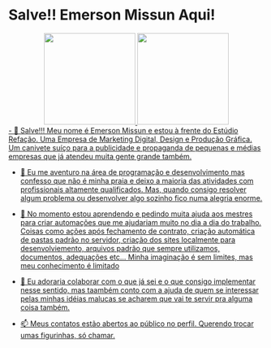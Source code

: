 # Salve!! Emerson Missun Aqui!
<div align="center">
  <a href="https://github.com/emersonmissun">
  <img height="180em" src="https://github-readme-stats.vercel.app/api?username=emersonmissun&show_icons=true&theme=dark&include_all_commits=true&count_private=true"/>
  <img height="180em" src="https://github-readme-stats.vercel.app/api/top-langs/?username=emersonmissun&layout=compact&langs_count=7&theme=dark"/>
</div>
- 👋 Salve!!! Meu nome é Emerson Missun e estou à frente do Estúdio Refação. Uma Empresa de Marketing Digital, Design e Produção Gráfica. Um canivete suíço para a publicidade e propaganda de pequenas e médias empresas que já atendeu muita gente grande também.

- 👀 Eu me aventuro na área de programação e desenvolvimento mas confesso que não é minha praia e deixo a maioria das atividades com profissionais altamente qualificados. Mas, quando consigo resolver algum problema ou desenvolver algo sozinho fico numa alegria enorme.

- 🌱 No momento estou aprendendo e pedindo muita ajuda aos mestres para criar automações que me ajudariam muito no dia a dia do trabalho. Coisas como ações após fechamento de contrato, criação automática de pastas padrão no servidor, criação dos sites localmente para desenvolviemento, arquivos padrão que sempre utilizamos, documentos, adequações etc... Minha imaginação é sem limites, mas meu conhecimento é limitado

- 💞️ Eu adoraria colaborar com o que já sei e o que consigo implementar nesse sentido, mas taambém conto com a ajuda de quem se interessar pelas minhas idéias malucas se acharem que vai te servir pra alguma coisa também.

- 📫 Meus contatos estão abertos ao público no perfil. Querendo trocar umas figurinhas, só chamar.

<!---
suporterefacao/suporterefacao is a ✨ special ✨ repository because its `README.md` (this file) appears on your GitHub profile.
You can click the Preview link to take a look at your changes.
--->
